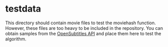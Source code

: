 # testdata

This directory should contain movie files to test the moviehash function. However, these files are too heavy to be included in the repository. You can obtain samples from the [OpenSubtitles API](https://opensubtitles.stoplight.io/docs/opensubtitles-api/e3750fd63a100-getting-started#calculating-moviehash-of-video-file) and place them here to test the algorithm.

